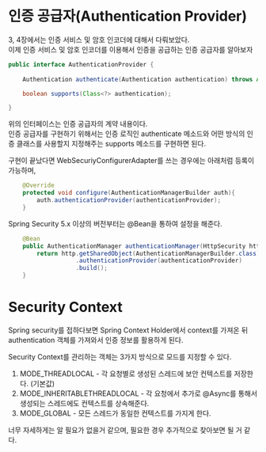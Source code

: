 # 인증 공급자(Authentication Provider)
3, 4장에서는 인증 서비스 및 암호 인코더에 대해서 다뤄보았다.  
이제 인증 서비스 및 암호 인코더를 이용해서 인증을 공급하는 인증 공급자를 알아보자  

```java
public interface AuthenticationProvider {
    
    Authentication authenticate(Authentication authentication) throws AuthenticationException;

    boolean supports(Class<?> authentication);

}
```
위의 인터페이스는 인증 공급자의 계약 내용이다.  
인증 공급자를 구현하기 위해서는 인증 로직인 authenticate 메소드와 어떤 방식의 인증 클래스를 사용할지 지정해주는 supports 메소드를 구현하면 된다.  


구현이 끝났다면 WebSecuriyConfigurerAdapter를 쓰는 경우에는 아래처럼 등록이 가능하며,  
```java
    @Override
    protected void configure(AuthenticationManagerBuilder auth){
        auth.authenticationProvider(authenticationProvider);
    }
```

Spring Security 5.x 이상의 버전부터는 @Bean을 통하여 설정을 해준다.
```java
    @Bean
    public AuthenticationManager authenticationManager(HttpSecurity http) throws Exception {
        return http.getSharedObject(AuthenticationManagerBuilder.class)
                   .authenticationProvider(authenticationProvider)
                   .build();
    }
```

# Security Context
Spring security를 접하다보면 Spring Context Holder에서 context를 가져온 뒤 authentication 객체를 가져와서 인증 정보를 활용하게 된다.  

Security Context를 관리하는 객체는 3가지 방식으로 모드를 지정할 수 있다.
1. MODE_THREADLOCAL - 각 요청별로 생성된 스레드에 보안 컨텍스트를 저장한다. (기본값)
2. MODE_INHERITABLETHREADLOCAL - 각 요청에서 추가로 @Async를 통해서 생성되는 스레드에도 컨텍스트를 상속해준다.
3. MODE_GLOBAL - 모든 스레드가 동일한 컨텍스트를 가지게 한다.

너무 자세하게는 알 필요가 없을거 같으며, 필요한 경우 추가적으로 찾아보면 될 거 같다.